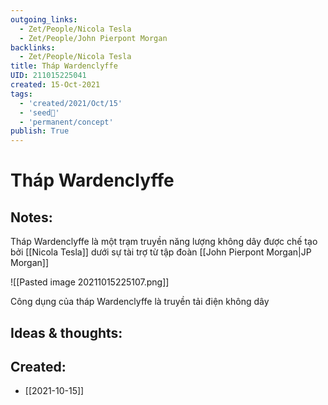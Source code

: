 ```yaml
---
outgoing_links:
  - Zet/People/Nicola Tesla
  - Zet/People/John Pierpont Morgan
backlinks:
  - Zet/People/Nicola Tesla
title: Tháp Wardenclyffe
UID: 211015225041
created: 15-Oct-2021
tags:
  - 'created/2021/Oct/15'
  - 'seed🥜'
  - 'permanent/concept'
publish: True
---
```

# Tháp Wardenclyffe

## Notes:
Tháp Wardenclyffe là một trạm truyền năng lượng không dây được chế tạo bởi [[Nicola Tesla]] dưới sự tài trợ từ tập đoàn [[John Pierpont Morgan|JP Morgan]]

![[Pasted image 20211015225107.png]]

Công dụng của tháp Wardenclyffe là truyền tải điện không dây

## Ideas & thoughts:

## Created:
- [[2021-10-15]]
